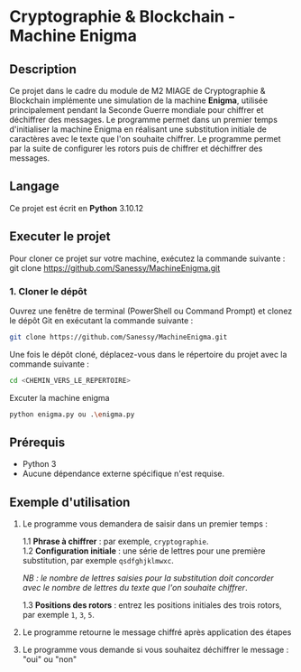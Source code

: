 # Cryptographie & Blockchain - Machine Enigma

## Description

Ce projet dans le cadre du module de M2 MIAGE de Cryptographie & Blockchain implémente une simulation de la machine **Enigma**, utilisée principalement pendant la Seconde Guerre mondiale pour chiffrer et déchiffrer des messages. Le programme permet dans un premier temps d'initialiser la machine Enigma en réalisant une substitution initiale de caractères avec le texte que l'on souhaite chiffrer. Le programme permet par la suite de configurer les rotors puis de chiffrer et déchiffrer des messages.

## Langage

Ce projet est écrit en **Python** 3.10.12 

## Executer le projet

Pour cloner ce projet sur votre machine, exécutez la commande suivante : git clone https://github.com/Sanessy/MachineEnigma.git

### 1. Cloner le dépôt

Ouvrez une fenêtre de terminal (PowerShell ou Command Prompt) et clonez le dépôt Git en exécutant la commande suivante :

```bash
git clone https://github.com/Sanessy/MachineEnigma.git
```

Une fois le dépôt cloné, déplacez-vous dans le répertoire du projet avec la commande suivante :

```bash
cd <CHEMIN_VERS_LE_REPERTOIRE>
```
Excuter la machine enigma

```bash
python enigma.py ou .\enigma.py

```
## Prérequis

- Python 3
- Aucune dépendance externe spécifique n'est requise.
  
## Exemple d'utilisation

1. Le programme vous demandera de saisir dans un premier temps :

    1.1 **Phrase à chiffrer** : par exemple, `cryptographie`.  
    1.2 **Configuration initiale** : une série de lettres pour une première substitution, par exemple `qsdfghjklmwxc`.  
    
    _NB : le nombre de lettres saisies pour la substitution doit concorder avec le nombre de lettres du texte que l'on souhaite chiffrer_.
    
    1.3 **Positions des rotors** : entrez les positions initiales des trois rotors, par exemple `1`, `3`, `5`.

2. Le programme retourne le message chiffré après application des étapes
3. Le programme vous demande si vous souhaitez déchiffrer le message : "oui" ou "non"


